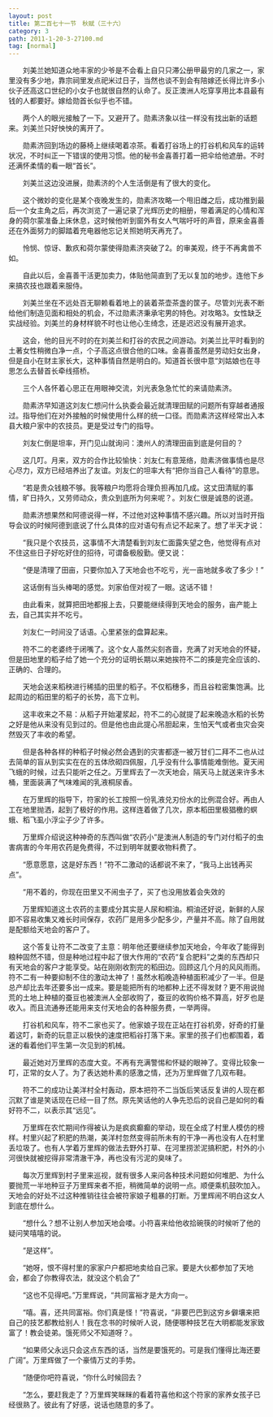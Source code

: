 ```yaml
---
layout: post
title: 第二百七十一节　秋赋（三十六）
category: 3
path: 2011-1-20-3-27100.md
tag: [normal]
---
```


　　刘美兰她知道众地丰家的少爷是不会看上自只只滞公册甲最穷的几家之一，家里没有多少地，靠宗祠里发点祀米过日子，当然也谈不到会有陪嫁还长得比许多小伙子还高这口世纪的小女子也就很自然的认命了。反正澳洲人吃穿享用比本县最有钱的人都要好。嫁给勋首长似乎也不错。

　　两个人的眼光接触了一下。又避开了。勋素济象以往一样没有找出新的话题来。刘美兰只好怏怏的离开了。

　　勋素济回到场边的藤椅上继续喝着凉茶。看着打谷场上的打谷机和风车的运转状况，不时纠正一下错误的使用习惯。他的秘书金喜善打着一把伞给他遮册。不时还满怀柔情的看一眼“首长”。

　　刘美兰这边没进展，勋素济的个人生活倒是有了很大的变化。

　　这个微妙的变化是某个夜晚发生的，勋素济攻略一个甩旧雌之后，成功推到最后一个女主角之后，再次浏览了一遍记录了光辉历史的相册，带着满足的心情和浑身的荷尔蒙准备上床休息，这时候他听到窗外有女人气喘吁吁的声音，原来金喜善还在外面努力的脚踏着充电器他忘记关照她明天再充了。

　　怜悯、惊讶、歉疚和荷尔蒙使得勋素济突破了2。的审美观，终于不再禽兽不如。

　　自此以后，金喜善干活更加卖力，体贴他简直到了无以复加的地步。连他下乡来搞农技也跟着来服侍。

　　刘美兰坐在不远处百无聊赖看着地上的装着茶壶茶盏的筐子。尽管刘光表不断给他们制造见面和相处的机会，不过勋素济秉承宅男的特色。对攻略3。女性缺乏实战经验。刘美兰的身材样貌不时也让他心生绮念，还是迟迟没有展开追求。

　　这会，他的目光不时的在刘美兰和打谷的农民之间游动。刘美兰比平时看到的土著女性稍微白净一点，个子高这点很合他的口味。金喜善虽然是劳动妇女出身，但是自小在财主家长大，这种事情自然是明白的。知道首长很中意“刘姑娘也在寻思怎么去替首长牵线搭桥。

　　三个人各怀着心思正在用眼神交流，刘光表急急忙忙的来请勋素济。

　　勋素济早知道这刘友仁想问什么执委会最近就清理田赋的问题所有穿越者通报过。指导他们在对外接触的时候使用什么样的统一口径。而勋素济这样经常出入本县大粮户家中的农技员。更是受过专门的指导。

　　刘友仁倒是坦率，开门见山就询问：澳州人的清理田亩到底是何目的？

　　这几叮。月来，双方的合作比较愉快：刘友仁有意笼络，勋素济做事情也是尽心尽力，双方已经培养出了友谊。刘友仁的坦率大有“把你当自己人看待”的意思。

　　“若是贵众钱粮不够。我等粮户均愿将合理负担再加几成。这丈田清赋的事情，旷日持久，又劳师动众，贵众到底所为何来呢？。刘友仁很是诚恳的说道。

　　勋素济想果然和阿德说得一样，不过他对这种事情不感兴趣。所以对当时开指导会议的时候阿德到底说了什么具体的应对语句有点记不起来了。想了半天才说：

　　“我只是个农技员，这事情不大清楚看到刘友仁面露失望之色，他觉得有点对不住这些日子好吃好住的招待，可谓备极殷勤。便又说：

　　“便是清理了田亩，只要你加入了天地会也不吃亏，光一亩地就多收了多少！”

　　这话倒有当头棒喝的感觉。刘家伯侄对视了一眼。这话不错！

　　由此看来，就算把田地都报上去，只要能继续得到天地会的服务，亩产能上去，自己其实并不吃亏。

　　刘友仁一时间没了话语。心里紧张的盘算起来。

　　符不二的老婆终于闭嘴了。这个女人虽然尖刻吝啬，充满了对天地会的怀疑，但是田地里的稻子给了她一个充分的证明长期以来她挨符不二的揍是完全应该的、正确的、合理的。

　　天地会送来稻秧进行稀插的田里的稻子。不仅稻穗多，而且谷粒密集饱满。比起周边的稻田里的稻子的长势，高下立判。

　　这丰收来之不易：从稻子开始灌浆起，符不二的心就提了起来晚造水稻的长势之好是他从来没有见到过的。但是他也由此提心吊胆起来，生怕天气或者虫灾会突然毁灭了丰收的希望。

　　但是各种各样的种稻子时候必然会遇到的灾害都逐一被万甘们二拜不二也从过去简单的盲从到实实在在的五体欣砌四佩服，几乎没有什么事情能难倒他。夏天闹飞蛾的时候，过去只能听之任之。万里辉去了一次天地会，隔天马上就送来许多木桶，里面装满了气味难闻的乳液桐尿香。

　　在万里辉的指导下，符家的长工按照一份乳液兑刃份水的比例混合好。再由人工在地里抛洒，起到了极好的作用。这样连着做了几次，原本稻田里极猖檄的螟蛾、稻飞虱小浮尘子少了许多。

　　万里辉介绍说这种神奇的东西叫做“农药小”是澳洲人制造的专门对付稻子的虫害病害的今年用农药是免费得，不过到明年就要收物料费了。

　　“愿意愿意，这是好东西！”符不二激动的话都说不来了，“我马上出钱再买点”。

　　“用不着的，你现在田里又不闹虫子了，买了也没用放着会失效的

　　万里辉知道这土农药的主要成分其实是人尿和桐油。桐油还好说，新鲜的人尿即不容易收集又难长时间保存，农药厂是用多少配多少，产量并不高。除了自用就是配额给天地会的客户了。

　　这个答复让符不二改变了主意：明年他还要继续参加天地会，今年收了能得到粮种固然不错，但是种地过程中起了很大作用的“农药“复合肥料”之类的东西却只有天地会的客户才能享受。站在刚刚收割完的稻田边。回顾这几个月的风风雨雨。符不二有一种要抑制不住的激动太神了！虽然水稻晚造种植面积减少了一半。但是总产却比去年还要多出一成来。要是能把所有的地都种上还不得发财？更不用说抛荒的土地上种植的蚕豆也被澳洲人全部收购了，蚕豆的收购价格不算高，好歹也是收入。而且流通券还能用来支付天地会的各种服务费，一举两得。

　　打谷机和风车，符不二家也买了。他家娘子现在正站在打谷机旁，好奇的打量着这叮，新奇的玩意正以极快的速度把稻谷打落下来。家里的孩子们也都围着，着迷的看着他们平生第一次见到的机械。

　　最近她对万里辉的态度大变。不再有充满警惕和怀疑的眼神了。变得比较象一叮，正常的女人了。为了表达她朴素的感激之情，还为万里辉做了几双布鞋。

　　符不二的成功让美洋村全村轰动，原本把符不二当饭后笑话反复讲的人现在都沉默了谁是笑话现在已经一目了然。原先笑话他的人争先恐后的说自己是如何的看好符不二，以表示其“远见”。

　　万里辉在农忙期间作得被认为是疯疯癫癫的举动，现在全成了村里人模仿的榜样。村里兴起了积肥的热潮，美洋村忽然变得前所未有的干净一再也没有人在村里丢垃圾了。也有人学着万里辉的做法去野外打草、在河里捞淤泥搞积肥，村外的小河很快就被挖得非常清澈干净，再也没有污泥的臭味了。

　　每次万里辉到村子里来巡视，就有很多人来问各种技术问题如何堆肥、为什么要抛荒一半地种豆子万里辉来者不拒，稍微简单的说明一点。顺便乘机鼓吹加入。天地会的好处不过这种推销往往会被符家娘子粗暴的打断。万里辉闹不明白这女人到底在想什么。

　　“想什么？想不让别人参加天地会喽。小符喜来给他收拾碗筷的时候听了他的疑问笑嘻嘻的说。

　　“是这样”。

　　“她呀，恨不得村里的家家户户都把地卖给自己家。要是大伙都参加了天地会，都会了你教得农法，就没这个机会了”

　　“这也不见得吧。”万里辉说，“共同富裕才是大方向一。

　　“嘻。喜，还共同富裕。你们真是怪！”符喜说，“非要巴巴到这穷乡僻壤来把自己的技艺都教给别人！我在念书的时候听人说，随便哪种技艺在大明都能发家致富了！教会徒弟。饿死师父不知道呀？。

　　“如果师父永远只会这点东西的话，当然是要饿死的。可是我们懂得比海还要广阔”。万里辉做了一个豪情万丈的手势。

　　“随便你吧符喜说，“你什么时候回去？

　　“怎么，要赶我走了？万里辉笑眯眯的看着符喜他和这个符家的家养女孩子已经很熟了。彼此有了好感，说话也随意的多了。